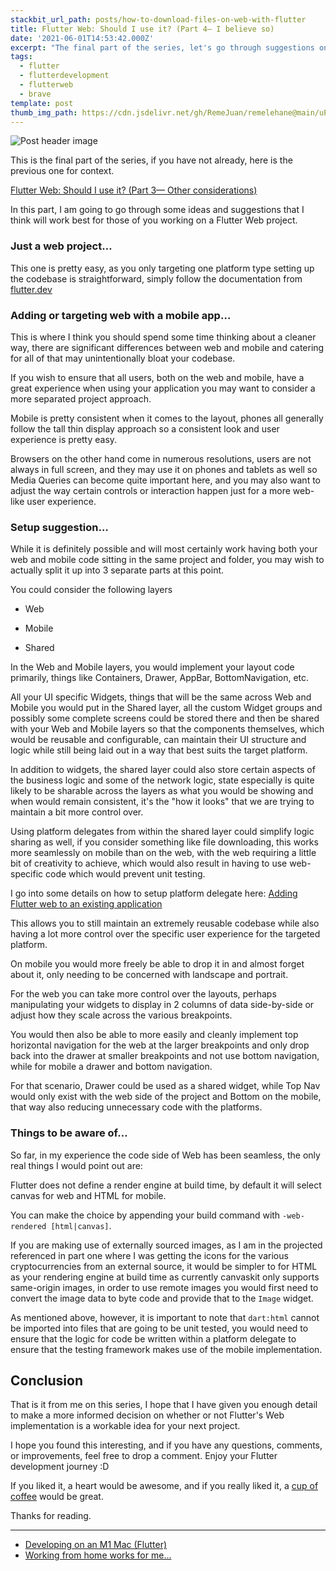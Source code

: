 ```yaml
---
stackbit_url_path: posts/how-to-download-files-on-web-with-flutter
title: Flutter Web: Should I use it? (Part 4— I believe so)
date: '2021-06-01T14:53:42.000Z'
excerpt: "The final part of the series, let's go through suggestions on what to do when you are planning on using Flutter Web"
tags:
  - flutter
  - flutterdevelopment
  - flutterweb
  - brave
template: post
thumb_img_path: https://cdn.jsdelivr.net/gh/RemeJuan/remelehane@main/uPic/1*DTmKsPfjSR-mjw7sqeVwyQ.jpeg
---
```


![Post header image](https://cdn.jsdelivr.net/gh/RemeJuan/remelehane@main/uPic/1*DTmKsPfjSR-mjw7sqeVwyQ.jpeg)

This is the final part of the series, if you have not already, here is the previous one for context.

[Flutter Web: Should I use it? (Part 3— Other considerations)](https://dev.to/remejuan/flutter-web-should-i-use-it-part-3-other-considerations-42dh)

In this part, I am going to go through some ideas and suggestions that I think will work best for those of you working on a Flutter Web project.

### Just a web project…

This one is pretty easy, as you only targeting one platform type setting up the codebase is straightforward, simply follow the documentation from [flutter.dev](https://flutter.dev/)

### Adding or targeting web with a mobile app…

This is where I think you should spend some time thinking about a cleaner way, there are significant differences between web and mobile and catering for all of that may unintentionally bloat your codebase.

If you wish to ensure that all users, both on the web and mobile, have a great experience when using your application you may want to consider a more separated project approach.

Mobile is pretty consistent when it comes to the layout, phones all generally follow the tall thin display approach so a consistent look and user experience is pretty easy.

Browsers on the other hand come in numerous resolutions, users are not always in full screen, and they may use it on phones and tablets as well so Media Queries can become quite important here, and you may also want to adjust the way certain controls or interaction happen just for a more web-like user experience.

### Setup suggestion…

While it is definitely possible and will most certainly work having both your web and mobile code sitting in the same project and folder, you may wish to actually split it up into 3 separate parts at this point.

You could consider the following layers

* Web

* Mobile

* Shared

In the Web and Mobile layers, you would implement your layout code primarily, things like Containers, Drawer, AppBar, BottomNavigation, etc.

All your UI specific Widgets, things that will be the same across Web and Mobile you would put in the Shared layer, all the custom Widget groups and possibly some complete screens could be stored there and then be shared with your Web and Mobile layers so that the components themselves, which would be reusable and configurable, can maintain their UI structure and logic while still being laid out in a way that best suits the target platform.

In addition to widgets, the shared layer could also store certain aspects of the business logic and some of the network logic, state especially is quite likely to be sharable across the layers as what you would be showing and when would remain consistent, it's the "how it looks" that we are trying to maintain a bit more control over.

Using platform delegates from within the shared layer could simplify logic sharing as well, if you consider something like file downloading, this works more seamlessly on mobile than on the web, with the web requiring a little bit of creativity to achieve, which would also result in having to use web-specific code which would prevent unit testing.

I go into some details on how to setup platform delegate here: [Adding Flutter web to an existing application]()

This allows you to still maintain an extremely reusable codebase while also having a lot more control over the specific user experience for the targeted platform.

On mobile you would more freely be able to drop it in and almost forget about it, only needing to be concerned with landscape and portrait.

For the web you can take more control over the layouts, perhaps manipulating your widgets to display in 2 columns of data side-by-side or adjust how they scale across the various breakpoints.

You would then also be able to more easily and cleanly implement top horizontal navigation for the web at the larger breakpoints and only drop back into the drawer at smaller breakpoints and not use bottom navigation, while for mobile a drawer and bottom navigation.

For that scenario, Drawer could be used as a shared widget, while Top Nav would only exist with the web side of the project and Bottom on the mobile, that way also reducing unnecessary code with the platforms.

### Things to be aware of…

So far, in my experience the code side of Web has been seamless, the only real things I would point out are:

Flutter does not define a render engine at build time, by default it will select canvas for web and HTML for mobile.

You can make the choice by appending your build command with `-web-rendered [html|canvas]`.

If you are making use of externally sourced images, as I am in the projected referenced in part one where I was getting the icons for the various cryptocurrencies from an external source, it would be simpler to for HTML as your rendering engine at build time as currently canvaskit only supports same-origin images, in order to use remote images you would first need to convert the image data to byte code and provide that to the `Image` widget.

As mentioned above, however, it is important to note that `dart:html` cannot be imported into files that are going to be unit tested, you would need to ensure that the logic for code be written within a platform delegate to ensure that the testing framework makes use of the mobile implementation.

## Conclusion

That is it from me on this series, I hope that I have given you enough detail to make a more informed decision on whether or not Flutter's Web implementation is a workable idea for your next project.

I hope you found this interesting, and if you have any questions, comments, or improvements, feel free to drop a comment. Enjoy your Flutter development journey :D

If you liked it, a heart would be awesome, and if you really liked it, a [cup of coffee](https://www.buymeacoffee.com/remelehane) would be great.

Thanks for reading.

****

* [Developing on an M1 Mac (Flutter)](https://remelehane.dev/posts/developing-on-an-m1-mac-flutter/)
* [Working from home works for me…](https://remelehane.dev/posts/working-from-home-works-for-me/)